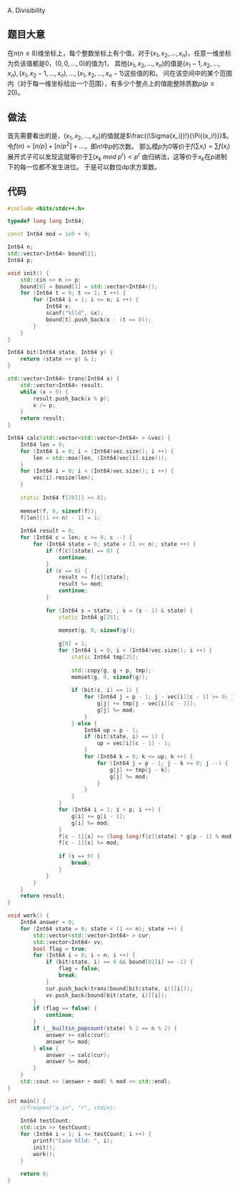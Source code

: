 A. Divisibility

## 题目大意
在$n(n \le 8)$维坐标上，每个整数坐标上有个值，对于$(x_1, x_2, \ldots, x_n)$，任意一维坐标为负该值都是$0$，$(0, 0, \ldots, 0)$的值为$1$，
其他$(x_1, x_2, \ldots, x_n)$的值是$(x_1 - 1, x_2, \ldots, x_n), (x_1, x_2 - 1, \ldots, x_n), \ldots, (x_1, x_2, \ldots, x_n - 1)$这些值的和。
问在该空间中的某个范围内（对于每一维坐标给出一个范围），有多少个整点上的值能整除质数$p(p \le 20)$。

## 做法
首先需要看出的是，$(x_1, x_2, \ldots, x_n)$的值就是$\frac{(\Sigma{x_i})!}{\Pi{(x_i!)}}$。
令$f(n) = [n / p] + [n / p^2] + \ldots$，即$n!$中$p$的次数。
那么模$p$为$0$等价于$f(\sum{x_i}) = \sum{f(x_i)}$
展开式子可以发现这就等价于$\sum{(x_k~mod~p^r)} < p^r$
由归纳法，这等价于$x_k$在$p$进制下的每一位都不发生进位。
于是可以数位dp求方案数。

## 代码
```c++
#include <bits/stdc++.h>

typedef long long Int64;

const Int64 mod = 1e9 + 9;

Int64 n;
std::vector<Int64> bound[2];
Int64 p;

void init() {
	std::cin >> n >> p;
	bound[0] = bound[1] = std::vector<Int64>();
	for (Int64 t = 0; t <= 1; t ++) {
		for (Int64 i = 1; i <= n; i ++) {
			Int64 x;
			scanf("%lld", &x);
			bound[t].push_back(x - (t == 0));
		}
	}
}

Int64 bit(Int64 state, Int64 y) {
	return (state >> y) & 1;
}

std::vector<Int64> trans(Int64 x) {
	std::vector<Int64> result;
	while (x > 0) {
		result.push_back(x % p);
		x /= p;
	}
	return result;
}

Int64 calc(std::vector<std::vector<Int64> > &vec) {
	Int64 len = 0;
	for (Int64 i = 0; i < (Int64)vec.size(); i ++) {
		len = std::max(len, (Int64)vec[i].size());
	}
	for (Int64 i = 0; i < (Int64)vec.size(); i ++) {
		vec[i].resize(len);
	}
	
	static Int64 f[70][1 << 8];
	
	memset(f, 0, sizeof(f));
	f[len][(1 << n) - 1] = 1;
	
	Int64 result = 0;
	for (Int64 c = len; c >= 0; c --) {
		for (Int64 state = 0; state < (1 << n); state ++) {
			if (f[c][state] == 0) {
				continue;
			}
			if (c == 0) {
				result += f[c][state];
				result %= mod;
				continue;
			}
			
			for (Int64 s = state; ; s = (s - 1) & state) {
				static Int64 g[25];
			
				memset(g, 0, sizeof(g));
			
				g[0] = 1;
				for (Int64 i = 0; i < (Int64)vec.size(); i ++) {
					static Int64 tmp[25];
				
					std::copy(g, g + p, tmp);
					memset(g, 0, sizeof(g));
				
					if (bit(s, i) == 1) {
						for (Int64 j = p - 1; j - vec[i][c - 1] >= 0; j --) {
							g[j] += tmp[j - vec[i][c - 1]];
							g[j] %= mod;
						}
					} else {
						Int64 up = p - 1;
						if (bit(state, i) == 1) {
							up = vec[i][c - 1] - 1;
						}
						for (Int64 k = 0; k <= up; k ++) {
							for (Int64 j = p - 1; j - k >= 0; j --) {
								g[j] += tmp[j - k];
								g[j] %= mod;
							}
						}
					}
				}
				for (Int64 i = 1; i < p; i ++) {
					g[i] += g[i - 1];
					g[i] %= mod;
				}
				f[c - 1][s] += (long long)f[c][state] * g[p - 1] % mod;
				f[c - 1][s] %= mod;
				
				if (s == 0) {
					break;
				}
			}
		}
	}
	return result;
}

void work() {
	Int64 answer = 0;
	for (Int64 state = 0; state < (1 << n); state ++) {
		std::vector<std::vector<Int64> > cur;
		std::vector<Int64> vv;
		bool flag = true;
		for (Int64 i = 0; i < n; i ++) {
			if (bit(state, i) == 0 && bound[0][i] == -1) {
				flag = false;
				break;
			}
			cur.push_back(trans(bound[bit(state, i)][i]));
			vv.push_back(bound[bit(state, i)][i]);
		}
		if (flag == false) {
			continue;
		}
		if (__builtin_popcount(state) % 2 == n % 2) {
			answer += calc(cur);
			answer %= mod;
		} else {
			answer -= calc(cur);
			answer %= mod;
		}
	}
	std::cout << (answer + mod) % mod << std::endl;
}

int main() {
	//freopen("a.in", "r", stdin);
	
	Int64 testCount;
	std::cin >> testCount;
	for (Int64 i = 1; i <= testCount; i ++) {
		printf("Case %lld: ", i);
		init();
		work();
	}
	
	return 0;
}
```